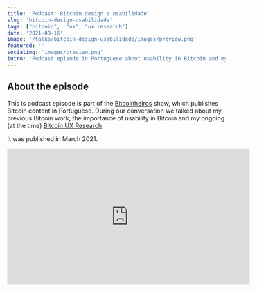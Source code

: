 ```yaml
---
title: 'Podcast: Bitcoin design e usabilidade'
slug: 'bitcoin-design-usabilidade'
tags: ["bitcoin",  "ux", "ux research"]
date: '2021-08-16'
image: '/talks/bitcoin-design-usabilidade/images/preview.png'
featured: ''
socialimg: 'images/preview.png'
intro: 'Podcast episode in Portuguese about usability in Bitcoin and my ongoing Bitcoin UX research.'
---
```


## About the episode

This is podcast episode is part of the [Bitcoinheiros](https://bitcoinheiros.com/) show, which publishes Bitcoin content in Portuguese. During our conversation we talked about my previous Bitcoin work, the importance of usability in Bitcoin and my ongoing (at the time) [Bitcoin UX Research](../../work/bitcoin-ux-research).

It was published in March 2021.

<iframe width="560" height="315" src="https://www.youtube-nocookie.com/embed/cg5ko9JbJiQ" title="YouTube video player" frameborder="0" allow="accelerometer; autoplay; clipboard-write; encrypted-media; gyroscope; picture-in-picture" allowfullscreen></iframe>